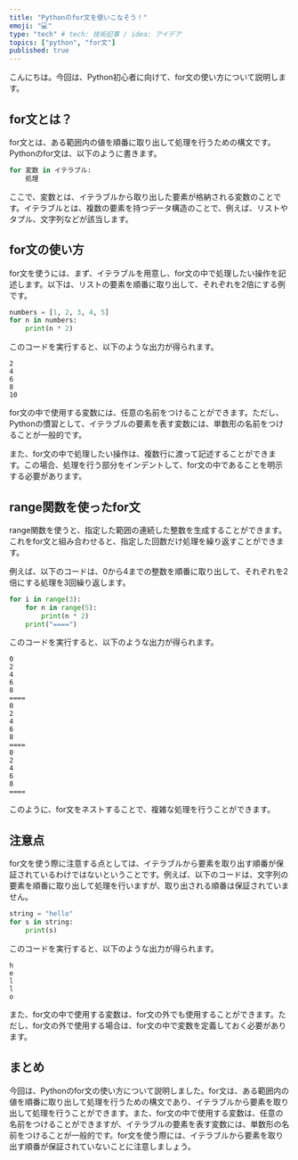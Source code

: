 ```yaml
---
title: "Pythonのfor文を使いこなそう！"
emoji: "💻"
type: "tech" # tech: 技術記事 / idea: アイデア
topics: ["python", "for文"]
published: true
---
```


こんにちは。今回は、Python初心者に向けて、for文の使い方について説明します。

## for文とは？

for文とは、ある範囲内の値を順番に取り出して処理を行うための構文です。Pythonのfor文は、以下のように書きます。

```python
for 変数 in イテラブル:
    処理
```

ここで、変数とは、イテラブルから取り出した要素が格納される変数のことです。イテラブルとは、複数の要素を持つデータ構造のことで、例えば、リストやタプル、文字列などが該当します。

## for文の使い方

for文を使うには、まず、イテラブルを用意し、for文の中で処理したい操作を記述します。以下は、リストの要素を順番に取り出して、それぞれを2倍にする例です。

```python
numbers = [1, 2, 3, 4, 5]
for n in numbers:
    print(n * 2)
```

このコードを実行すると、以下のような出力が得られます。

```
2
4
6
8
10
```

for文の中で使用する変数には、任意の名前をつけることができます。ただし、Pythonの慣習として、イテラブルの要素を表す変数には、単数形の名前をつけることが一般的です。

また、for文の中で処理したい操作は、複数行に渡って記述することができます。この場合、処理を行う部分をインデントして、for文の中であることを明示する必要があります。

## range関数を使ったfor文

range関数を使うと、指定した範囲の連続した整数を生成することができます。これをfor文と組み合わせると、指定した回数だけ処理を繰り返すことができます。

例えば、以下のコードは、0から4までの整数を順番に取り出して、それぞれを2倍にする処理を3回繰り返します。

```python
for i in range(3):
    for n in range(5):
        print(n * 2)
    print("====")
```

このコードを実行すると、以下のような出力が得られます。

```
0
2
4
6
8
====
0
2
4
6
8
====
0
2
4
6
8
====
```

このように、for文をネストすることで、複雑な処理を行うことができます。

## 注意点

for文を使う際に注意する点としては、イテラブルから要素を取り出す順番が保証されているわけではないということです。例えば、以下のコードは、文字列の要素を順番に取り出して処理を行いますが、取り出される順番は保証されていません。

```python
string = "hello"
for s in string:
    print(s)
```

このコードを実行すると、以下のような出力が得られます。

```
h
e
l
l
o
```

また、for文の中で使用する変数は、for文の外でも使用することができます。ただし、for文の外で使用する場合は、for文の中で変数を定義しておく必要があります。

## まとめ

今回は、Pythonのfor文の使い方について説明しました。for文は、ある範囲内の値を順番に取り出して処理を行うための構文であり、イテラブルから要素を取り出して処理を行うことができます。また、for文の中で使用する変数は、任意の名前をつけることができますが、イテラブルの要素を表す変数には、単数形の名前をつけることが一般的です。for文を使う際には、イテラブルから要素を取り出す順番が保証されていないことに注意しましょう。
